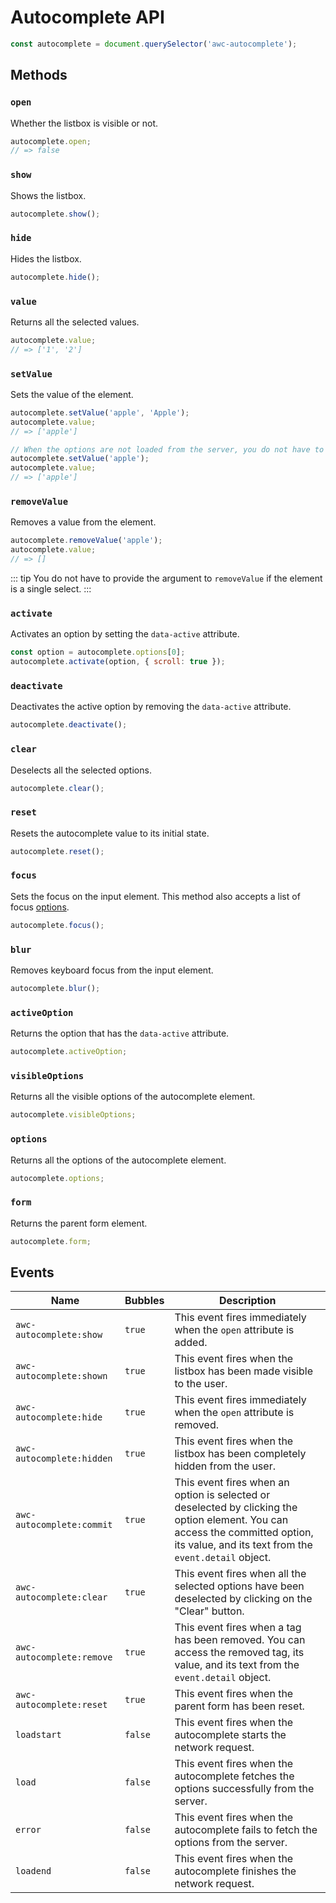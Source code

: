 # Autocomplete API

```js
const autocomplete = document.querySelector('awc-autocomplete');
```

## Methods

### `open`

Whether the listbox is visible or not.

```js
autocomplete.open;
// => false
```

### `show`

Shows the listbox.

```js
autocomplete.show();
```

### `hide`

Hides the listbox.

```js
autocomplete.hide();
```

### `value`

Returns all the selected values.

```js
autocomplete.value;
// => ['1', '2']
```

### `setValue`

Sets the value of the element.

```js
autocomplete.setValue('apple', 'Apple');
autocomplete.value;
// => ['apple']

// When the options are not loaded from the server, you do not have to pass the text argument.
autocomplete.setValue('apple');
autocomplete.value;
// => ['apple']
```

### `removeValue`

Removes a value from the element.

```js
autocomplete.removeValue('apple');
autocomplete.value;
// => []
```

::: tip
You do not have to provide the argument to `removeValue` if the element is a single select.
:::

### `activate`

Activates an option by setting the `data-active` attribute.

```js
const option = autocomplete.options[0];
autocomplete.activate(option, { scroll: true });
```

### `deactivate`

Deactivates the active option by removing the `data-active` attribute.

```js
autocomplete.deactivate();
```

### `clear`

Deselects all the selected options.

```js
autocomplete.clear();
```

### `reset`

Resets the autocomplete value to its initial state.

```js
autocomplete.reset();
```

### `focus`

Sets the focus on the input element. This method also accepts a list of focus [options](https://developer.mozilla.org/en-US/docs/Web/API/HTMLElement/focus#parameters).

```js
autocomplete.focus();
```

### `blur`

Removes keyboard focus from the input element.

```js
autocomplete.blur();
```

### `activeOption`

Returns the option that has the `data-active` attribute.

```js
autocomplete.activeOption;
```

### `visibleOptions`

Returns all the visible options of the autocomplete element.

```js
autocomplete.visibleOptions;
```

### `options`

Returns all the options of the autocomplete element.

```js
autocomplete.options;
```

### `form`

Returns the parent form element.

```js
autocomplete.form;
```

## Events

| Name                      | Bubbles   | Description                                                                                                                                                                            |
| ------                    | --------- | ------------                                                                                                                                                                           |
| `awc-autocomplete:show`   | `true`    | This event fires immediately when the `open` attribute is added.                                                                                                                       |
| `awc-autocomplete:shown`  | `true`    | This event fires when the listbox has been made visible to the user.                                                                                                                   |
| `awc-autocomplete:hide`   | `true`    | This event fires immediately when the `open` attribute is removed.                                                                                                                     |
| `awc-autocomplete:hidden` | `true`    | This event fires when the listbox has been completely hidden from the user.                                                                                                            |
| `awc-autocomplete:commit` | `true`    | This event fires when an option is selected or deselected by clicking the option element. You can access the committed option, its value, and its text from the `event.detail` object. |
| `awc-autocomplete:clear`  | `true`    | This event fires when all the selected options have been deselected by clicking on the "Clear" button.                                                                                 |
| `awc-autocomplete:remove` | `true`    | This event fires when a tag has been removed. You can access the removed tag, its value, and its text from the `event.detail` object.                                                  |
| `awc-autocomplete:reset`  | `true`    | This event fires when the parent form has been reset.                                                                                                                                  |
| `loadstart`               | `false`   | This event fires when the autocomplete starts the network request.                                                                                                                     |
| `load`                    | `false`   | This event fires when the autocomplete fetches the options successfully from the server.                                                                                               |
| `error`                   | `false`   | This event fires when the autocomplete fails to fetch the options from the server.                                                                                                     |
| `loadend`                 | `false`   | This event fires when the autocomplete finishes the network request.                                                                                                                   |
